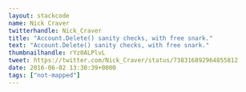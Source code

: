 ```yaml
---
layout: stackcode
name: Nick Craver
twitterhandle: Nick_Craver
title: "Account.Delete() sanity checks, with free snark."
text: "Account.Delete() sanity checks, with free snark."
thumbnailhandle: rYz0ALPlvL
tweet: https://twitter.com/Nick_Craver/status/738316892964855812
date: 2016-06-02 13:30:39+0000
tags: ["not-mapped"]
---
```

